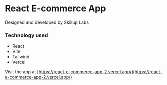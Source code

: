 # React E-commerce App

Designed and developed by Skillup Labs

### Technology used
* React
* Vite
* Tailwind
* Vercel

Visit the app at [https://react-e-commerce-app-2.vercel.app/](https://react-e-commerce-app-2.vercel.app/)